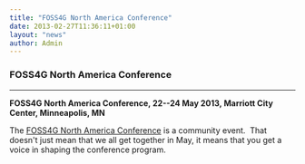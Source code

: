 ```yaml
---
title: "FOSS4G North America Conference"
date: 2013-02-27T11:36:11+01:00
layout: "news"
author: Admin
---
```


### FOSS4G North America Conference

------------------------------------------------------------------------

**FOSS4G North America Conference, 22--24 May 2013, Marriott City
Center, Minneapolis, MN**

The [FOSS4G North America Conference](http://foss4g-na.org/) is a
community event.  That doesn't just mean that we all get together in
May, it means that you get a voice in shaping the conference program.

